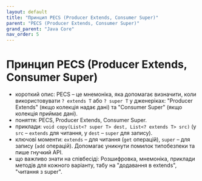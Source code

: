 ```yaml
---
layout: default
title: "Принцип PECS (Producer Extends, Consumer Super)"
parent: "PECS (Producer Extends, Consumer Super)"
grand_parent: "Java Core"
nav_order: 5
---
```


# Принцип PECS (Producer Extends, Consumer Super)

*   короткий опис: PECS – це мнемоніка, яка допомагає визначити, коли використовувати `? extends T` або `? super T` у дженеріках: "Producer Extends" (якщо колекція надає дані) та "Consumer Super" (якщо колекція приймає дані).
*   поняття: PECS, Producer Extends, Consumer Super.
*   приклади: `void copy(List<? super T> dest, List<? extends T> src)` (у `src` – `extends` для читання, у `dest` – `super` для запису).
*   ключові моменти: `extends` – для читання (`get` операцій), `super` – для запису (`add` операцій). Допомагає уникнути помилок типобезпеки та пише гнучкий API.
*   що важливо знати на співбесіді: Розшифровка, мнемоніка, приклади методів для кожного варіанту, табу на "додавання в extends", "читання з super".
